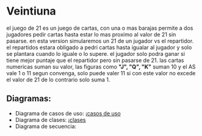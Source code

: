 # Veintiuna
el juego de 21 es un juego de cartas, con una o mas barajas permite a dos jugadores pedir cartas hasta estar lo mas proximo al valor de 21 sin pasarse.
en esta version simularemos un 21 de un jugador vs el repartidor.
el repartidos estara obligado a pedri cartas hasta igualar al jugador y solo se plantara cuando lo iguale o lo supere.
el jugador solo podra ganar si tiene mejor puntaje que el repartidor pero sin pasarse de 21.
las cartas numericas suman su valor, las figuras como __"J", "Q", "K"__ suman 10 y el AS vale 1 o 11 segun convenga, solo puede valer 11 si con este valor no excede el valor de 21 de lo contrario solo suma 1.
## Diagramas:
- Diagrama de casos de uso:
¡[casos de uso](out/diagramas/casos_de_uso/casos_de_uso.png)
- Diagrama de clases:
¡[clases](out/diagramas/clases/clases.png)
- Diagrama de secuencia: